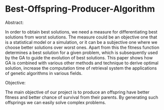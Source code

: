 # Best-Offspring-Producer-Algorithm
Abstract:

In order to obtain best solutions, we need a measure for differentiating best solutions from worst solutions. The measure 
could be an objective one that  is  a  statistical  model  or  a  simulation, or  it can be a subjective  one where  we  choose  better  solutions 
over worst  ones. Apart from this the  fitness function determines a best  solution for a given problem, which is subsequently used  by 
the GA to  guide the evolution of best solutions. This paper shows how GA is combined with various other methods and technique to 
derive optimal solution, increase the computation time of retrieval system the applications of genetic algorithms in various fields.

Objective:

The main objective of our project is to produce an offspring have better fitness and better chance of survival from their parents. By generating such offsprings we can easily solve complex problems.

